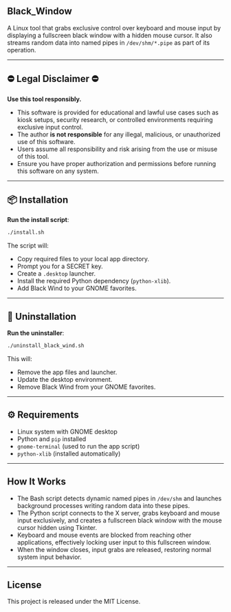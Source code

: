 ## Black_Window

A Linux tool that grabs exclusive control over keyboard and mouse input by displaying a fullscreen black window with a hidden mouse cursor. It also streams random data into named pipes in `/dev/shm/*.pipe` as part of its operation.

---

## ⛔ Legal Disclaimer ⛔

**Use this tool responsibly.**

* This software is provided for educational and lawful use cases such as kiosk setups, security research, or controlled environments requiring exclusive input control.
* The author **is not responsible** for any illegal, malicious, or unauthorized use of this software.
* Users assume all responsibility and risk arising from the use or misuse of this tool.
* Ensure you have proper authorization and permissions before running this software on any system.

---

## 📦 Installation


**Run the install script**:

   ```bash
   ./install.sh
   ```

   The script will:

   * Copy required files to your local app directory.
   * Prompt you for a SECRET key.
   * Create a `.desktop` launcher.
   * Install the required Python dependency (`python-xlib`).
   * Add Black Wind to your GNOME favorites.

---

## 🧹 Uninstallation

**Run the uninstaller**:

   ```bash
   ./uninstall_black_wind.sh
   ```

   This will:

   * Remove the app files and launcher.
   * Update the desktop environment.
   * Remove Black Wind from your GNOME favorites.

---

## ⚙️ Requirements

* Linux system with GNOME desktop
* Python and `pip` installed
* `gnome-terminal` (used to run the app script)
* `python-xlib` (installed automatically)


---

## How It Works

* The Bash script detects dynamic named pipes in `/dev/shm` and launches background processes writing random data into these pipes.
* The Python script connects to the X server, grabs keyboard and mouse input exclusively, and creates a fullscreen black window with the mouse cursor hidden using Tkinter.
* Keyboard and mouse events are blocked from reaching other applications, effectively locking user input to this fullscreen window.
* When the window closes, input grabs are released, restoring normal system input behavior.

---

## License

This project is released under the MIT License.
